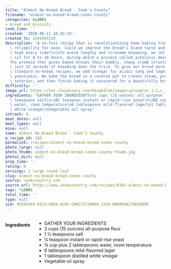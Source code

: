 ```yaml
---
title: "Almost No-Knead Bread - Cook's County"
filename: "almost-no-knead-bread-cooks-county"
categories: &id001
- bread and biscuits
cook_time: ''
created: '2020-06-11 16:32:19'
created_ts: 1591893139
description: "A no-fuss recipe that is revolutionizing home baking trades flavor and\
  \ reliability for ease. Could we improve the bread's bland taste and make it rise\
  \ high every time?\n\nTo avoid lengthy and tiresome kneading, we let our bread dough\
  \ sit for 8 to 18 hours, during which a process called autolysis develops gluten\u2014\
  the protein that gives baked breads their bubbly, chewy crumb structure. After that,\
  \ just 15 seconds of kneading does the trick. To give our bread more flavor than\
  \ standard no-knead recipes, we add vinegar for acidic tang and lager beer for extra\
  \ yeastiness. We bake the bread in a covered pot to create steam, producing a springy\
  \ interior, and then finish baking it uncovered for a beautifully browned crust."
difficulty: ''
image_url: https://res.cloudinary.com/hksqkdlah/image/upload/ar_1:1,c_fill,dpr_2.0,f_auto,fl_lossy.progressive.strip_profile,g_faces:auto,q_auto:low,w_344/22085_sfs-easy-rustic-bread-7-1
ingredients: "GATHER YOUR INGREDIENTS\n3 cups (15 ounces) all-purpose flour\n1 \xBD\
  \ teaspoons salt\n\xBC teaspoon instant or rapid-rise yeast\n\xBE cup plus 2 tablespoons\
  \ water, room temperature\n6 tablespoons mild-flavored lager\n1 tablespoon distilled\
  \ white vinegar\nVegetable oil spray"
intrash: 0
meal_dates: null
meal_types: null
mine: null
name: Almost No-Knead Bread - Cook's County
p_recipe_id: 184
permalink: /recipes/almost-no-knead-bread-cooks-county
photo_large: null
photo_thumb: almost-no-knead-bread-cooks-county-thumb.jpg
photos_dict: null
prep_time: ''
rating: 0
servings: 1 large round loaf
slug: almost-no-knead-bread-cooks-county
source: cookscountry.com
source_url: https://www.cookscountry.com/recipes/8101-almost-no-knead-bread?extcode=MCSKD10L0&ref=new_search_experience_1
tags: *id001
total_time: ''
type: null
uid: 9CE3F443-91C4-4058-AC65-C00221720A95-1358-000095A17DE99D5E
---
```

<div class="large-8 medium-7 columns" id="writeup">	</div><!-- #writeup -->
</div><!-- #row-one -->
<div class="row" id="row-two">	<div class="medium-4 small-5 columns" id="ingredients"><h4>Ingredients</h4><div class="box box-ingredients content"><ul>
<li>GATHER YOUR INGREDIENTS</li>
<li>3 cups (15 ounces) all-purpose flour</li>
<li>1 ½ teaspoons salt</li>
<li>¼ teaspoon instant or rapid-rise yeast</li>
<li>¾ cup plus 2 tablespoons water, room temperature</li>
<li>6 tablespoons mild-flavored lager</li>
<li>1 tablespoon distilled white vinegar</li>
<li>Vegetable oil spray</li>
</ul>
</div>	</div>	<div class="medium-6 small-7 columns" id="directions">	</div>